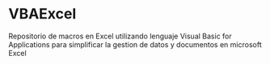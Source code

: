 # VBAExcel
Repositorio de macros en Excel utilizando lenguaje Visual Basic for Applications para simplificar la gestion de datos y documentos en microsoft Excel
